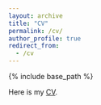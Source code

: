 ```yaml
---
layout: archive
title: "CV"
permalink: /cv/
author_profile: true
redirect_from: 
  - /cv
---
```


{% include base_path %}

Here is my [CV](files/CV_SaeraOh.pdf).
